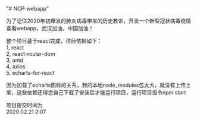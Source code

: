"# NCP-webapp" 

为了记住2020年初爆发的肺炎病毒带来的历史教训，开发一个新型冠状病毒疫情查看webapp，武汉加油，中国加油！

整个项目基于react完成，项目依赖如下：<br/>
1,  react<br/>
2,  react-router-dom<br/>
3,  antd<br/>
4,  axios<br/>
5,  echarts-for-react<br/>

因为加载了echarts图标的关系，我的本地node_modules包太大，就没有上传上来，这些依赖还得您自己下载了安装后才能运行项目，运行项目指令npm start

项目提交时间为<br/>
2020.02.21 2:07
